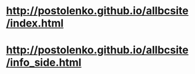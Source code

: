 # http://postolenko.github.io/allbcsite/index.html
# http://postolenko.github.io/allbcsite/info_side.html